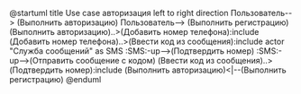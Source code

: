 @startuml
title Use case авторизация
left to right direction
Пользователь--> (Выполнить авторизацию) 
Пользователь--> (Выполнить регистрацию)
(Выполнить авторизацию)..>(Добавить номер телефона):include
(Добавить номер телефона)..>(Ввести код из сообщения):include
actor "Служба сообщений" as SMS
:SMS:-up-->(Подтвердить номер)
:SMS:-up-->(Отправить сообщение с кодом)
(Ввести код из сообщения)..>(Подтвердить номер):include
(Выполнить авторизацию)<|--(Выполнить регистрацию) 
@enduml